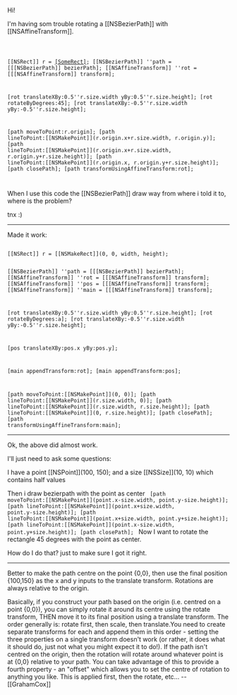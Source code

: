 

Hi!

I'm having som trouble rotating a [[NSBezierPath]] with [[NSAffineTransform]].

<code>

[[NSRect]] r = [[SomeRect]]();
[[NSBezierPath]] ''path = [[[NSBezierPath]] bezierPath];
[[NSAffineTransform]] ''rot = [[[NSAffineTransform]] transform];

[rot translateXBy:0.5''r.size.width yBy:0.5''r.size.height];
[rot rotateByDegrees:45];
[rot translateXBy:-0.5''r.size.width yBy:-0.5''r.size.height];

[path moveToPoint:r.origin];
[path lineToPoint:[[NSMakePoint]](r.origin.x+r.size.width, r.origin.y)];
[path lineToPoint:[[NSMakePoint]](r.origin.x+r.size.width, r.origin.y+r.size.height)];
[path lineToPoint:[[NSMakePoint]](r.origin.x, r.origin.y+r.size.height)];
[path closePath];
[path transformUsingAffineTransform:rot];

</code>

When I use this code the [[NSBezierPath]] draw way from where i told it to, where is the problem?

tnx :)

----

Made it work:

<code>
[[NSRect]] r = [[NSMakeRect]](0, 0, width, height);
						
[[NSBezierPath]] ''path = [[[NSBezierPath]] bezierPath];
[[NSAffineTransform]] ''rot = [[[NSAffineTransform]] transform];
[[NSAffineTransform]] ''pos = [[[NSAffineTransform]] transform];
[[NSAffineTransform]] ''main = [[[NSAffineTransform]] transform];
						
[rot translateXBy:0.5''r.size.width yBy:0.5''r.size.height];
[rot rotateByDegrees:a];
[rot translateXBy:-0.5''r.size.width yBy:-0.5''r.size.height];

[pos translateXBy:pos.x yBy:pos.y];

[main appendTransform:rot];
[main appendTransform:pos];

[path moveToPoint:[[NSMakePoint]](0, 0)];
[path lineToPoint:[[NSMakePoint]](r.size.width, 0)];
[path lineToPoint:[[NSMakePoint]](r.size.width, r.size.height)];
[path lineToPoint:[[NSMakePoint]](0, r.size.height)];
[path closePath];
[path transformUsingAffineTransform:main];
</code>

----

Ok, the above did almost work.

I'll just need to ask some questions:

I have a point [[NSPoint]](100, 150);
and a size [[NSSize]](10, 10) which contains half values

Then i draw bezierpath with the point as center
<code>
[path moveToPoint:[[NSMakePoint]](point.x-size.width, point.y-size.height)];
[path lineToPoint:[[NSMakePoint]](point.x+size.width, point.y-size.height)];
[path lineToPoint:[[NSMakePoint]](point.x+size.width, point.y+size.height)];
[path lineToPoint:[[NSMakePoint]](point.x-size.width, point.y+size.height)];
[path closePath];
</code>
Now I want to rotate the rectangle 45 degrees with the point as center.

How do I do that? just to make sure I got it right.

----

Better to make the path centre on the point {0,0}, then use the final position {100,150} as the x and y inputs to the translate transform. Rotations are always relative to the origin.

Basically, if you construct your path based on the origin (i.e. centred on a point {0,0}), you can simply rotate it around its centre using the rotate transform, THEN move it to its final position using a translate transform. The order generally is: rotate first, then scale, then translate.You need to create separate transforms for each and append them in this order - setting the three properties on a single transform doesn't work (or rather, it does what it should do, just not what you might expect it to do!). If the path isn't centred on the origin, then the rotation will rotate around whatever point is at {0,0} relative to your path. You can take advantage of this to provide a fourth property - an "offset" which allows you to set the centre of rotation to anything you like. This is applied first, then the rotate, etc... --[[GrahamCox]]